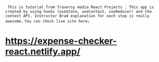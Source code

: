 `
This is tutorial from Traversy media React Projects .
This app is created by using hooks (useState, useContext, useReducer) and the context API.
Instructor Brad explanation for each step is really awesome.`
`You can check live site here;`
# https://expense-checker-react.netlify.app/
